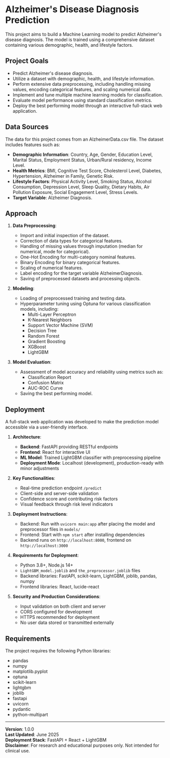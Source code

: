# Alzheimer's Disease Diagnosis Prediction

This project aims to build a Machine Learning model to predict Alzheimer's disease diagnosis. The model is trained using a comprehensive dataset containing various demographic, health, and lifestyle factors.

## Project Goals

- Predict Alzheimer's disease diagnosis.
- Utilize a dataset with demographic, health, and lifestyle information.
- Perform extensive data preprocessing, including handling missing values, encoding categorical features, and scaling numerical data.
- Implement and tune multiple machine learning models for classification.
- Evaluate model performance using standard classification metrics.
- Deploy the best performing model through an interactive full-stack web application.

## Data Sources

The data for this project comes from an AlzheimerData.csv file. The dataset includes features such as:

- **Demographic Information**: Country, Age, Gender, Education Level, Marital Status, Employment Status, Urban/Rural residency, Income Level.
- **Health Metrics**: BMI, Cognitive Test Score, Cholesterol Level, Diabetes, Hypertension, Alzheimer in Family, Genetic Risk.
- **Lifestyle Factors**: Physical Activity Level, Smoking Status, Alcohol Consumption, Depression Level, Sleep Quality, Dietary Habits, Air Pollution Exposure, Social Engagement Level, Stress Levels.
- **Target Variable**: Alzheimer Diagnosis.

## Approach

1. **Data Preprocessing**:
   - Import and initial inspection of the dataset.
   - Correction of data types for categorical features.
   - Handling of missing values through imputation (median for numerical, mode for categorical).
   - One-Hot Encoding for multi-category nominal features.
   - Binary Encoding for binary categorical features.
   - Scaling of numerical features.
   - Label encoding for the target variable AlzheimerDiagnosis.
   - Saving of preprocessed datasets and processing objects.

2. **Modeling**:
   - Loading of preprocessed training and testing data.
   - Hyperparameter tuning using Optuna for various classification models, including:
     - Multi-Layer Perceptron
     - K-Nearest Neighbors
     - Support Vector Machine (SVM)
     - Decision Tree
     - Random Forest
     - Gradient Boosting
     - XGBoost
     - LightGBM

3. **Model Evaluation**:
   - Assessment of model accuracy and reliability using metrics such as:
     - Classification Report
     - Confusion Matrix
     - AUC-ROC Curve
   - Saving the best performing model.

## Deployment

A full-stack web application was developed to make the prediction model accessible via a user-friendly interface.

1. **Architecture**:
   - **Backend**: FastAPI providing RESTful endpoints
   - **Frontend**: React for interactive UI
   - **ML Model**: Trained LightGBM classifier with preprocessing pipeline
   - **Deployment Mode**: Localhost (development), production-ready with minor adjustments

2. **Key Functionalities**:
   - Real-time prediction endpoint `/predict`
   - Client-side and server-side validation
   - Confidence score and contributing risk factors
   - Visual feedback through risk level indicators

3. **Deployment Instructions**:
   - Backend: Run with `uvicorn main:app` after placing the model and preprocessor files in `models/`
   - Frontend: Start with `npm start` after installing dependencies
   - Backend runs on `http://localhost:8000`, frontend on `http://localhost:3000`

4. **Requirements for Deployment**:
   - Python 3.8+, Node.js 14+
   - `LightGBM_model.joblib` and `the_preprocessor.joblib` files
   - Backend libraries: FastAPI, scikit-learn, LightGBM, joblib, pandas, numpy
   - Frontend libraries: React, lucide-react

5. **Security and Production Considerations**:
   - Input validation on both client and server
   - CORS configured for development
   - HTTPS recommended for deployment
   - No user data stored or transmitted externally

## Requirements

The project requires the following Python libraries:

- pandas  
- numpy  
- matplotlib.pyplot  
- optuna  
- scikit-learn  
- lightgbm  
- joblib  
- fastapi  
- uvicorn  
- pydantic  
- python-multipart  

---

**Version**: 1.0.0  
**Last Updated**: June 2025  
**Deployment Stack**: FastAPI + React + LightGBM  
**Disclaimer**: For research and educational purposes only. Not intended for clinical use.




